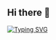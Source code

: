 ## Hi there 👋

[![Typing SVG](https://readme-typing-svg.demolab.com?font=Fira+Code&weight=500&size=21&duration=3000&pause=1000&color=F75B5B&width=435&lines=It's+Aryan+Solpankhi;Cybersecurity+Enthusiast;Bug+Bounty+Hunter)](https://git.io/typing-svg)
